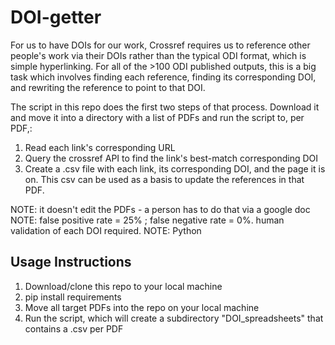 # DOI-getter
For us to have DOIs for our work, Crossref requires us to reference other people's work via their DOIs rather than the typical ODI format, which is simple hyperlinking. For all of the >100 ODI published outputs, this is a big task which involves finding each reference, finding its corresponding DOI, and rewriting the reference to point to that DOI.

The script in this repo does the first two steps of that process. Download it and move it into a directory with a list of PDFs and run the script to, per PDF,:
1. Read each link's corresponding URL
2. Query the crossref API to find the link's best-match corresponding DOI
3. Create a .csv file with each link, its corresponding DOI, and the page it is on. This csv can be used as a basis to update the references in that PDF.

NOTE: it doesn't edit the PDFs - a person has to do that via a google doc
NOTE: false positive rate = 25% ; false negative rate = 0%. human validation of each DOI required.
NOTE: Python

## Usage Instructions
1. Download/clone this repo to your local machine
2. pip install requirements
3. Move all target PDFs into the repo on your local machine
4. Run the script, which will create a subdirectory "DOI_spreadsheets" that contains a .csv per PDF





